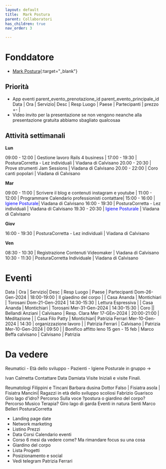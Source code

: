 ```yaml
---
layout: default
title:  Mark Postura 
parent: Collaboratori 
has_children: true
nav_order: 3

---
```






 
# Fonddatore
- [Mark Postura](https://www.instagram.com/markpostura){:target="_blank"}


## Priorità
- App eventi 
parent_evento_prenotazione_id
parent_evento_principale_id
Data | Ora | Servizio| Desc | Resp Luogo | Paese | Partecipanti | prezzo +- |
- Video invito per la presentazione se non vengono neanche alla presentazione gratuita abbiamo sbagliato qualcosaa

## Attività settimanali


**Lun**

09:00 - 12:00 | Gestione lavoro Rails 4 business | 
17:00 - 19:30 | PosturaCorretta - Lez individuali | Viadana di Calvisano
20.00 - 20:30 | Prove strumenti Jam Sessions  | Viadana di Calvisano
20.00 - 22:00 | Coro canti popolari | Viadana di Calvisano

**Mar**

09:00 - 11:00 | Scrivere il blog e contenuti instagram e youtube  | 
11:00 - 12:00 | Programmare Calendario professionisti contattare| 
15:00 - 16:00 | <span style="color:blue;">Igiene Posturale</span>| Viadana di Calvisano
16:00 - 19:30 | PosturaCorretta - Lez individuali | Viadana di Calvisano
19.30 - 20:30 | <span style="color:blue;">Igiene Posturale</span> | Viadana di Calvisano


**Giov**

16:00 - 19:30 | PosturaCorretta - Lez individuali | Viadana di Calvisano

**Ven**

08:30 - 10:30 | Registrazione Contenuti Videomaker | Viadana di Calvisano
10:30 - 11:30 | PosturaCorretta Individuale | Viadana di Calvisano

# Eventi

Data | Ora | Servizio| Desc | Resp Luogo | Paese | Partecipanti
Dom-26-Gen-2024 | 18:00-19:00 | Il giaedino del corpo | | Casa Ananda | Montichiari | Torosani
Dom-21-Gen-2024 | 14:30-15:30 | Lettura Espressiva | |  Casa Ananda | Montichiari | Torosani
Mer-31-Gen-2024 | 14:30-15:30 | Coro || Bellandi Anziani |  Calvisano | Resp. Clara
Mer 17-GEn-2024 | 20:00-21:00 | Meditazione | |  Casa Filo Patty | Montichiari|  Patrizia Ferrari
Mer-10-Gen-2024 | 14:30 | organizzazione lavoro | |  Patrizia Ferrari | Calvisano |  Patrizia 
Mer-10-Gen-2024 | 09:50 | | Bonifico affitto leno 15 gen - 15 feb | Marco Beffa calvisano | Calvisano |  Patrizia 




# Da vedere


Reumatici - Età dello sviluppo - Pazienti - Igiene Posturale in gruppo -> 
 
 Ivan Calmetta 
 Contattare Data Damiata Visite Iniziali e visite Finali.

 Reumatologi Filippini e Tincani
 Barbara dusina Dottor Falso | Fisiatra asola | Fisiatra Mancini| Ragazzi in età dello sviluppo scoliosi 
 Fabrizio Guarisco Giro lago d'idro? 
 Percorso Sulla voce ?postura o giardino del corpo?
 Percorso Musico Terapia?
 Giro lago di garda
 Eventi in natura 
 Senti Marco Belleri PosturaCorretta


- Landing page date
- Network marketing
- Listino Prezzi
- Data Corsi Calendario eventi
- Corso 6 mesi da vedere come? Ma rimandare focus su una cosa
- Giardino del corpo 
- Lista Progetti
- Posizionamento e social
- Vedi telegram Patrizia Ferrari

